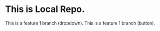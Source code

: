 # This is Local Repo. 
   This is a feature 1 branch (dropdown).
   This is a feature 1 branch (button).
 
   